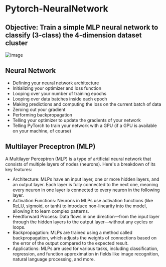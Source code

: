 # Pytorch-NeuralNetwork

## Objective: Train a simple MLP neural network to classify (3-class) the 4-dimension dataset cluster 
  ![image](https://github.com/user-attachments/assets/d5a6bac0-6379-4ae0-87e3-33d80b317328)

## Neural Network
  * Defining your neural network architecture
  * Initializing your optimizer and loss function
  * Looping over your number of training epochs
  * Looping over data batches inside each epoch
  * Making predictions and computing the loss on the current batch of data
  * Zeroing out your gradient
  * Performing backpropagation
  * Telling your optimizer to update the gradients of your network
  * Telling PyTorch to train your network with a GPU (if a GPU is available on your machine, of course)

## Multilayer Preceptron (MLP)
  A Multilayer Perceptron (MLP) is a type of artificial neural network that consists of multiple layers of nodes (neurons). Here's a breakdown of its key features:

  * Architecture: MLPs have an input layer, one or more hidden layers, and an output layer. Each layer is fully connected to the next one, meaning every neuron in one layer is connected to every       neuron in the following layer.
  * Activation Functions: Neurons in MLPs use activation functions (like ReLU, sigmoid, or tanh) to introduce non-linearity into the model, allowing it to learn complex patterns.
  * Feedforward Process: Data flows in one direction—from the input layer through the hidden layers to the output layer—without any cycles or loops.
  * Backpropagation: MLPs are trained using a method called backpropagation, which adjusts the weights of connections based on the error of the output compared to the expected result.
  * Applications: MLPs are used for various tasks, including classification, regression, and function approximation in fields like image recognition, natural language processing, and more.
